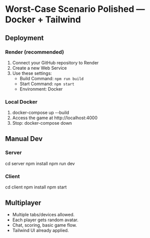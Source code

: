 # Worst-Case Scenario Polished — Docker + Tailwind

## Deployment

### Render (recommended)
1. Connect your GitHub repository to Render
2. Create a new Web Service
3. Use these settings:
   - Build Command: `npm run build`
   - Start Command: `npm start`
   - Environment: Docker

### Local Docker
1. docker-compose up --build
2. Access the game at http://localhost:4000
3. Stop: docker-compose down

## Manual Dev
### Server
cd server
npm install
npm run dev

### Client
cd client
npm install
npm start

## Multiplayer
- Multiple tabs/devices allowed.
- Each player gets random avatar.
- Chat, scoring, basic game flow.
- Tailwind UI already applied.
